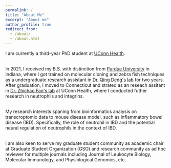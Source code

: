 ```yaml
---
permalink: /
title: "About Me"
excerpt: "About me"
author_profile: true
redirect_from: 
  - /about/
  - /about.html
---
```


I am currently a third-year PhD student at [UConn Health](https://health.uconn.edu/graduate-school/).
<br/><br/>

In 2021, I received my B.S. with distinction from [Purdue University](https://www.purdue.edu/) in Indiana, where I got trained on molecular cloning and zebra fish techniques as a undergraduate research assistant in [Dr. Qing Deng's lab](https://www.denglab.us/) for two years. After graduation, I moved to Connecticut and strated as an reseach assitant in [Dr. Zhichao Fan's lab](https://zhichaofan1985.wixsite.com/fanlab) at UConn Health, where I conducted futher research in neutrophils and integrins. 
<br/><br/>

My research interests spaning from bioinformatics analysis on transcroptomic data to mouse disease model, such as inflammatory bowel disease (IBD). Specifically, the role of neutrohil in IBD and the potential neural regulation of neutrophils in the context of IBD. 
<br/><br/>

I am also keen to serve my graduate student community as academic chair at Graduate Student Organization (GSO) and research community as ad hoc reviewer for multiple journals including Journal of Leukocyte Biology, Molecular Immunology, and Physiological Genomics, etc. 
